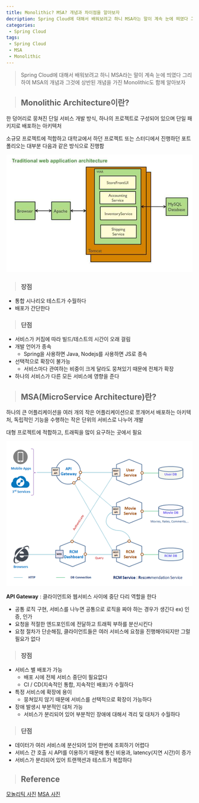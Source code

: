 ```yaml
---
title: Monolithic? MSA? 개념과 차이점을 알아보자
decription: Spring Cloud에 대해서 배워보려고 하니 MSA라는 말이 계속 눈에 띄였다 그리하여 MSA의 개념과 그것에 상반된 개념을 가진 Monolithic도 함께 알아보자
categories:
 - Spring Cloud
tags:
 - Spring Cloud
 - MSA
 - Monolithic
---
```


> Spring Cloud에 대해서 배워보려고 하니 MSA라는 말이 계속 눈에 띄였다 그리하여 MSA의 개념과 그것에 상반된 개념을 가진 Monolithic도 함께 알아보자

> ## Monolithic Architecture이란?

한 덩어리로 뭉쳐진 단일 서비스 개발 방식, 하나의 프로젝트로 구성되어 있으며 단일 패키지로 배포하는 아키텍처

소규모 프로젝트에 적합하고 대학교에서 하던 프로젝트 또는 스터디에서 진행하던 포트폴리오는 대부분 다음과 같은 방식으로 진행함

![monolithicArchitecture](/assets/monolithicArchitecture.PNG)

> ### 장점

- 통합 시나리오 테스트가 수월하다
- 배포가 간단한다

> ### 단점

- 서비스가 커짐에 따라 빌드/테스트의 시간이 오래 걸림
- 개발 언어가 종속
  - Spring을 사용하면 Java, Nodejs를 사용하면 JS로 종속
- 선택적으로 확장이 불가능
  - 서비스마다 관여하는 비중이 크게 달라도 뭉쳐있기 때문에 전체가 확장
- 하나의 서비스가 다른 모든 서비스에 영향을 준다

> ## MSA(MicroService Architecture)란?

하나의 큰 어플리케이션을 여러 개의 작은 어플리케이션으로 쪼개어서 배포하는 아키텍처, 독립적인 기능을 수행하는 작은 단위의 서비스로 나누어 개발

대형 프로젝트에 적합하고, 트래픽을 많이 요구하는 곳에서 필요

![microserivcearchitecture](/assets/microserivcearchitecture.PNG)

**API Gateway** : 클라이언트와 웹서비스 사이에 중단 다리 역할을 한다
- 공통 로직 구현, 서비스를 나누면 공통으로 로직을 짜야 하는 경우가 생긴다 ex) 인증, 인가
- 요청을 적절한 엔드포인트에 전달하고 트래픽 부하를 분산시킨다
- 요청 절차가 단순해짐, 클라이언트들은 여러 서비스에 요청을 진행해야되지만 그럴 필요가 없다

> ### 장점

- 서비스 별 배포가 가능
  - 배포 시에 전체 서비스 중단이 필요없다
  - CI / CD(지속적인 통합, 지속적인 배포)가 수월하다
- 특정 서비스에 확장에 용이
  - 뭉쳐있지 않기 때문에 서비스를 선택적으로 확장이 가능하다
- 장애 발생시 부분적인 대처 가능
  - 서비스가 분리되어 있어 부분적인 장애에 대해서 격리 및 대처가 수월하다

> ### 단점

- 데이터가 여러 서비스에 분산되어 있어 한번에 조회하기 어렵다
- 서비스 간 호출 시 API를 이용하기 때문에 통신 비용과, latency(지연 시간)이 증가
- 서비스가 분리되어 있어 트랜잭션과 테스트가 복잡하다

> ## Reference

[모놀리틱 사진](https://microservices.io/patterns/monolithic.html)
[MSA 사진](https://awesomeopensource.com/project/raycad/go-microservices)

